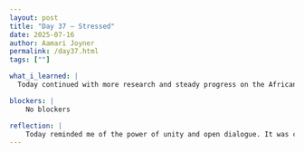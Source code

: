 ```yaml
---
layout: post
title: "Day 37 – Stressed"
date: 2025-07-16
author: Aamari Joyner
permalink: /day37.html
tags: [""]

what_i_learned: |
  Today continued with more research and steady progress on the African Diaspora Media Hub, but much of our time was also spent in conversation as a group. We had an open discussion about how we've been feeling throughout the program, and it became clear that many of us share the same concerns. I learned that shared experiences, even the difficult ones, can build stronger bonds among team members. We also reflected on how last miniute, unhelpful workshops and broken promises from admin have created fustration. It was an important reminder of how leadership and structure can deeply affect a team's motivation.

blockers: |
    No blockers

reflection: |
    Today reminded me of the power of unity and open dialogue. It was comforting to know that I wasn't alone in feeling disappointed with how we've been treated in this program. Being spoken to with disrespect and having our time overlooked by meaningless tasks can be draining. But even through that, our group is staying grounded and focused on what matters. I'm hopeful that our voices will be heard and that the work we're doing continues to reflect our resilience and purpose.
---
```

